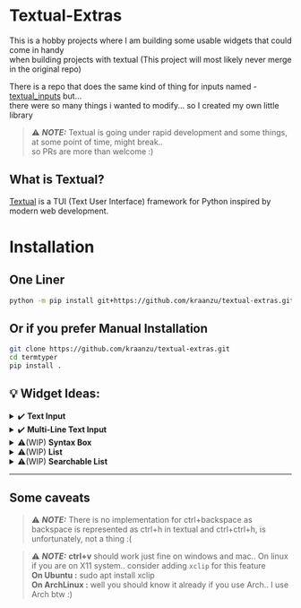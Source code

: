 # Textual-Extras


This is a hobby projects where I am building some usable widgets that could come in handy \
when building projects with textual (This project will most likely never merge in the original repo)


There is a repo that does the same kind of thing for inputs named - [textual_inputs](https://github.com/sirfuzzalot/textual-inputs) but... \
there were so many things i wanted to modify... so I created my own little library

> ⚠️ ***NOTE:*** Textual is going under rapid development and some things, at some point of time, might break.. \
> so PRs are more than welcome :)

## What is Textual?
[Textual](https://github.com/Textualize/textual) is a TUI (Text User Interface) framework for Python inspired by modern web development.

# Installation

## One Liner
```bash
python -m pip install git+https://github.com/kraanzu/textual-extras.git
```

## Or if you prefer Manual Installation
``` bash
git clone https://github.com/kraanzu/textual-extras.git
cd termtyper
pip install .
```


## 💡 Widget Ideas:

<details>
  <summary> ✔️ <b>Text Input</b> </summary>

  ### A Simple, Single Line Text Input Box
  ------------------
  ### Features:
  - [x] Have shortcuts for smooth travelling in the input area (see at the end of the section for more details)
  - [x] Support for placeholders and title customization
  - [x] Support for password protected texts
  - [x] Movable view with respect to the cursor
  - [x] Fully responsive
  - [x] Blacklisting and whitelisting of letters
  - [ ] Inline Syntax highlighing
  - [ ] Inline passwords
  - [ ] Simultaneous update of rich markup

  ------------------
  ### Controls
  - **home** => Moves cursor to the start of the text
  - **end** => Moves cursor to the end of the text
  - **left/right arrow** => Moves cursor by one position in the specified direction
  - **ctrl + left/right** => Moves cursor to the next space in the specified direction
  - **backspace/delete** => Delete one letter in the specified direction
  - **ctrl + del** => Delte a whole word to the right (Space serves as the delimiter)
  - **ctrl + v** => Paste the content from your system clipboard

</details>

<details>
  <summary> ✔️ <b>Multi-Line Text Input</b> </summary>

  ### A Simple, Multi Line Text Input Box..
  ------------------
  ### Features:
  - [x] Have shortcuts for smooth travelling in the input area (see at the end of the section for more details)
  - [x] Support for placeholders and title customization
  - [x] Support for password protected texts
  - [x] Movable view with respect to the cursor
  - [x] Both fixed and auto-change mode available for height
  - [x] Blacklisting and whitelisting of letters
  - [x] Fully responsive
  - [ ] Inline Syntax highlighing
  - [ ] Inline passwords
  - [ ] Simultaneous update of rich markup
  ------------------
  ### Controls
  - **home** => Moves cursor to the start of the current line
  - **ctrl+home** => Moves cursor to the start of the first line
  - **end** => Moves cursor to the end of the current line
  - **ctrl+end** => Moves cursor to the end of the last line
  - **left/right arrow** => Moves cursor by one position in the specified direction
  - **ctrl + left/right** => Moves cursor to the next space in the specified direction
  - **up/down arrow** => Moves up or down at the same cursor position in the specified direction
  - **backspace/delete** => Delete one letter in the specified direction
  - **ctrl + del** => Delte a whole word to the right (Space serves as the delimiter)
  - **ctrl + v** => Paste the content from your system clipboard

</details>

<details>
  <summary> ⚠️(WIP) <b>Syntax Box</b> </summary>

  ### A Simple, Mutli Line Code Input Box with syntax highlighting..
  ------------------
  ### Features:
  - TODO

</details>


<details>
  <summary> ⚠️(WIP) <b>List</b> </summary>

  ### A List View to show, add, delete and modify items..
  ------------------
  ### Features:
  - TODO

</details>

<details>
  <summary> ⚠️(WIP) <b>Searchable List</b> </summary>

  ### A List with a bar to search for items in the list..
  ------------------
  ### Features:
  - TODO

</details>

------------------

## Some caveats

> ⚠️ ***NOTE:*** There is no implementation for ctrl+backspace as backspace is represented as ctrl+h in textual and ctrl+ctrl+h, is unfortunately, not a thing :(

> ⚠️ ***NOTE:*** **ctrl+v** should work just fine on windows and mac.. On linux if you are on X11 system.. consider adding `xclip` for this feature \
**On Ubuntu :** sudo apt install xclip \
**On ArchLinux :** well you should know it already if you use Arch.. I use Arch btw :)

